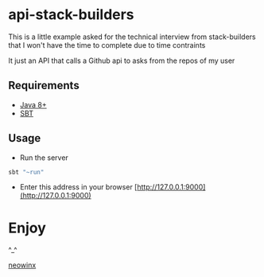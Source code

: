 # api-stack-builders

This is a little example asked for the technical interview from stack-builders that I won't have the time to complete due to time contraints

It just an API that calls a Github api to asks from the repos  of my user



## Requirements

- [Java 8+](https://openjdk.java.net/install/)
- [SBT](https://www.scala-sbt.org/)

## Usage

- Run the server

```bash
sbt "~run"
```

- Enter this address in your browser [http://127.0.0.1:9000](http://127.0.0.1:9000)

# Enjoy

^_^

[neowinx](https://github.com/neowinx)
